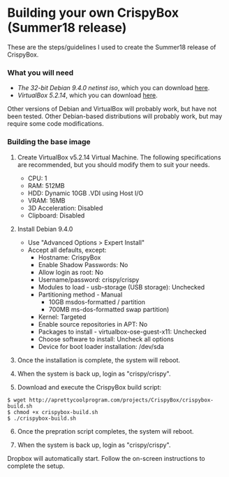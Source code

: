 # Building your own CrispyBox (Summer18 release)

These are the steps/guidelines I used to create the Summer18 release of CrispyBox.

### What you will need
* *The 32-bit Debian 9.4.0 netinst iso*, which you can download [here](https://cdimage.debian.org/debian-cd/9.4.0/i386/iso-cd/).
* *VirtualBox 5.2.14*, which you can download [here](https://www.virtualbox.org/wiki/Download_Old_Builds_5_2). 

Other versions of Debian and VirtualBox will probably work, but have not been tested. Other Debian-based distributions will probably work, but may require some code modifications.

### Building the base image
1. Create VirtualBox v5.2.14 Virtual Machine. The following specifications are recommended, but you should modify them to suit your needs.
    * CPU: 1
    * RAM: 512MB
    * HDD: Dynamic 10GB .VDI using Host I/O
    * VRAM: 16MB
    * 3D Acceleration: Disabled
    * Clipboard: Disabled
	
2. Install Debian 9.4.0
    * Use "Advanced Options > Expert Install"
    * Accept all defaults, except:
      * Hostname: CrispyBox
      * Enable Shadow Passwords: No
      * Allow login as root: No
      * Username/password: crispy/crispy
      * Modules to load - usb-storage (USB storage): Unchecked
      * Partitioning method - Manual
        * 10GB msdos-formatted / partition
        * 700MB ms-dos-formatted swap partition)
      * Kernel: Targeted
      * Enable source repositories in APT: No
      * Packages to install - virtualbox-ose-guest-x11: Unchecked
      * Choose software to install: Uncheck all options
      * Device for boot loader installation: /dev/sda

3. Once the installation is complete, the system will reboot.

4. When the system is back up, login as "crispy/crispy".

5. Download and execute the CrispyBox build script:
```
$ wget http://aprettycoolprogram.com/projects/CrispyBox/crispybox-build.sh
$ chmod +x crispybox-build.sh
$ ./crispybox-build.sh
```	
6. Once the prepration script completes, the system will reboot.
	
7. When the system is back up, login as "crispy/crispy".

Dropbox will automatically start. Follow the on-screen instructions to complete the setup.